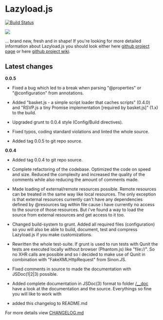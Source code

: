 # Lazyload.js #
[![Build Status](https://travis-ci.org/clickalicious/Lazyload.js.png?branch=master)](https://travis-ci.org/clickalicious/Lazyload.js)

<a href="https://twitter.com/intent/tweet?text=Check+out+Lazyload.js+-+The+tiny+and+powerful+loading-framework+for+JavaScript+%40phpfluesterer+%23clickalicious+%23js+http%3A%2F%2Fctt.ec%2FxbpSC%2B&source=clicktotweet" target="_blank">
  <img src="http://jpillora.com/github-twitter-button/img/tweet.png"></img>
</a>

... brand new, fresh and in shape!
If you're looking for more detailed information about Lazyload.js you
should look either here [github project page](http://clickalicious.github.com/Lazyload.js/) or here [github project wiki](http://clickalicious.github.com/Lazyload.js/).


## Latest changes

**0.0.5**

- Fixed a bug which led to a break when parsing "@properties" or
  "@configuration" from annotations.

- Added "basket.js - a simple script loader that caches scripts" (0.4.0)
  and "RSVP.js a tiny Promise implementation [required by basket.js]" (1.x)
  to the build.

- Upgraded grunt to 0.0.4 style (Config/Build directives).

- Fixed typos, coding standard violations and linted the whole source.

- Added tag 0.0.5 to git repo source.

**0.0.4**

- Added tag 0.0.4 to git repo source.

- Complete refactoring of the codebase. Optimized the code on speed and
  size. Reduced the complexity and increased the quality of the
  comments while also reducing the amount of comments made.

- Made loading of external/remote resources possible. Remote resources
  can be treated in the same way like local resources. The only
  exception is that external resources currently can't have any
  dependencies defined by @resources tag within file cause i have
  currently no access to the source of those resources. But i've found
  a way to load the source from external resources and get access to it
  too.

- Changed build-system to grunt. Added all required files
  (configuration) so you will also be able to build, document, test
  and compress Lazyload.js if you make customizations.

- Rewritten the whole test-suite. If grunt is used to run tests with
  Qunit the tests are executed locally without browser (Phantom.js)
  like "file://". So no XHR calls are possible and so i decided to make
  use of Qunit in combination with "FakeXMLHttpRequest" from Sinon.JS.

- Fixed comments in source to made the documentation with JSDoc(1|2|3)
  possible.

- Added complete documentation in JSDoc(3) format to folder
  [/__doc](https://github.com/clickalicious/Lazyload.js/blob/master/__doc/)
  have a look at the documentation and the source. Everythings so fine you
  will like to work with

- added this changelog to README.md


For more details view [CHANGELOG.md](https://github.com/clickalicious/Lazyload.js/blob/master/CHANGELOG.md)
